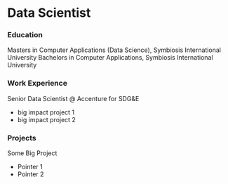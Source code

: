 # Data Scientist

### Education
Masters in Computer Applications (Data Science), Symbiosis International University
Bachelors in Computer Applications, Symbiosis International University

### Work Experience
Senior Data Scientist @ Accenture for SDG&E
- big impact project 1
- big impact project 2

### Projects
Some Big Project
- Pointer 1
- Pointer 2
